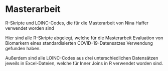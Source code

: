 # Masterarbeit
R-Skripte und LOINC-Codes, die für die Masterarbeit von Nina Haffer verwendet worden sind

Hier sind alle R-Skripte abgelegt, welche für die Masterarbeit Evaluation von Biomarkern eines standardisierten COVID-19-Datensatzes Verwendung gefunden haben. 

Außerdem sind alle LOINC-Codes aus drei unterschiedlichen Datensätzen jeweils in Excel-Dateien, welche für Inner Joins in R verwendet worden sind. 
